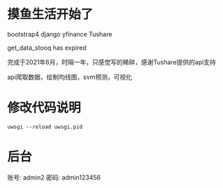 # 摸鱼生活开始了
bootstrap4 django yfinance Tushare

get_data_stooq has expired

完成于2021年6月，时隔一年，只感觉写的稀碎，感谢Tushare提供的api支持

api爬取数据，绘制均线图，svm预测，可视化

# 修改代码说明

```
uwsgi --reload uwsgi.pid
```

# 后台

账号: admin2
密码: admin123456
